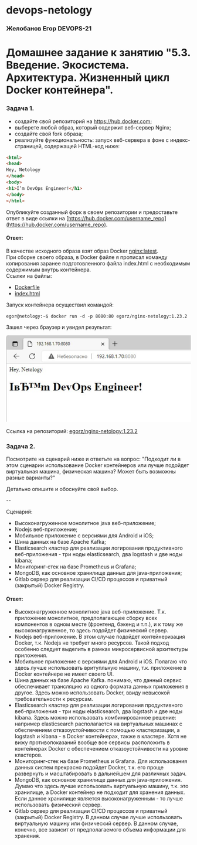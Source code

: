 # devops-netology
### Желобанов Егор DEVOPS-21

# Домашнее задание к занятию "5.3. Введение. Экосистема. Архитектура. Жизненный цикл Docker контейнера".

### Задача 1.
* создайте свой репозиторий на https://hub.docker.com;
* выберете любой образ, который содержит веб-сервер Nginx;
* создайте свой fork образа;
* реализуйте функциональность: запуск веб-сервера в фоне с индекс-страницей, содержащей HTML-код ниже:
```html
<html>
<head>
Hey, Netology
</head>
<body>
<h1>I’m DevOps Engineer!</h1>
</body>
</html>
```
Опубликуйте созданный форк в своем репозитории и предоставьте ответ в виде ссылки на [https://hub.docker.com/username_repo](https://hub.docker.com/username_repo).
#### Ответ:
В качестве исходного образа взят образ Docker [nginx:latest](https://hub.docker.com/_/nginx).  
При сборке своего образа, в Docker файле я прописал команду копирования заранее подготовленного файла index.html с необходимым содержимым внутрь контейнера.  
Ссылки на файлы:
* [Dockerfile](Docker/5.3/Dockerfile)
* [index.html](Docker/5.3/index.html)

Запуск контейнера осуществил командой:   
```shell
egor@netology:~$ docker run -d -p 8080:80 egorz/nginx-netology:1.23.2
```
Зашел через браузер и увидел результат:  
  
![](pics/5.3/nginx_docker.jpg)  
 

Ссылка на репозиторий: [egorz/nginx-netology:1.23.2](https://hub.docker.com/repository/docker/egorz/nginx-netology)

### Задача 2.
Посмотрите на сценарий ниже и ответьте на вопрос: "Подходит ли в этом сценарии использование Docker контейнеров или лучше подойдет виртуальная машина, физическая машина? Может быть возможны разные варианты?"

Детально опишите и обоснуйте свой выбор.

--

Сценарий:
* Высоконагруженное монолитное java веб-приложение;
* Nodejs веб-приложение;
* Мобильное приложение c версиями для Android и iOS;
* Шина данных на базе Apache Kafka;
* Elasticsearch кластер для реализации логирования продуктивного веб-приложения - три ноды elasticsearch, два logstash и две ноды kibana;
* Мониторинг-стек на базе Prometheus и Grafana;
* MongoDB, как основное хранилище данных для java-приложения;
* Gitlab сервер для реализации CI/CD процессов и приватный (закрытый) Docker Registry.

#### Ответ:
* Высоконагруженное монолитное java веб-приложение. Т.к. приложение монолитное, предполагающее сборку всех компонентов в одном месте (фронтенд, бэкенд и т.п.), и к тому же высоконагруженное, то здесь подойдет физический сервер.
* Nodejs веб-приложение. В этом случае подойдет контейнеризация Docker, т.к. Nodejs не требует много ресурсов. Такой подход особенно следует выделить в рамках микросервисной архитектуры приложения.
* Мобильное приложение c версиями для Android и iOS. Полагаю что здесь лучше использовать вритупльную машину, т.к. приложение в Docker контейнере не имеет своего UI.
* Шина данных на базе Apache Kafka. понимаю, что данный сервис обеспечивает трансляцию из одного формата данных приложения в другое. Здесь можно использовать Docker, ввиду невысокой требовательности к ресурсам.
* Elasticsearch кластер для реализации логирования продуктивного веб-приложения - три ноды elasticsearch, два logstash и две ноды kibana. Здесь можно использовать комбинированное решение: например elasticsearch
располагается на виртуальных машинах с обеспечением отказоустойчивости с помощью кластеризации, а logstash и kibana - в Docker контейнерах, также в кластере. Хотя не вижу противопоказаний вообще все сервисы расположить в контейнерах Docker с обеспечением отказоустойчивости на уровне кластеров.
* Мониторинг-стек на базе Prometheus и Grafana. Для использования данных систем прекрасно подойдет Docker, т.к. его проще развернуть и масштабировать в дальнейшем для различных задач.
* MongoDB, как основное хранилище данных для java-приложения. Думаю что здесь лучше использовать виртуальную машину, т.к. это хранилище, а Docker контейнер не подходит для хранения данных. Если данное хранилище является высоконагруженным - то лучше использовать физический сервер.
* Gitlab сервер для реализации CI/CD процессов и приватный (закрытый) Docker Registry. В данном случае лучше использовать виртуальную машину или физический сервер. В данном случае, конечно, все зависит от предполагаемого объема информации для хранения.

